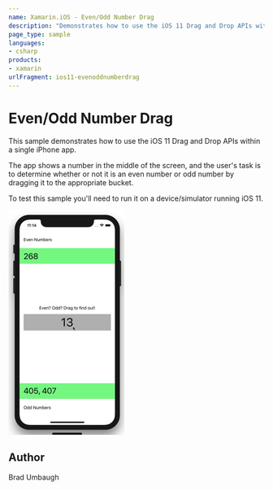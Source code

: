 ```yaml
---
name: Xamarin.iOS - Even/Odd Number Drag
description: "Demonstrates how to use the iOS 11 Drag and Drop APIs within a single iPhone app. The app shows a number in the middle of the screen... #ios11"
page_type: sample
languages:
- csharp
products:
- xamarin
urlFragment: ios11-evenoddnumberdrag
---
```

# Even/Odd Number Drag

This sample demonstrates how to use the iOS 11 Drag and Drop APIs within a 
single iPhone app.

The app shows a number in the middle of the screen, and the user's task is
to determine whether or not it is an even number or odd number by dragging
it to the appropriate bucket.

To test this sample you'll need to run it on a device/simulator running 
iOS 11.

![Dragging numbers](Screenshots/EvenOddNumberDrag.gif)

## Author

Brad Umbaugh

